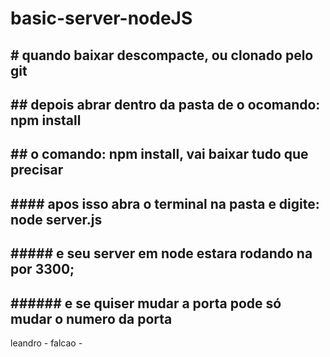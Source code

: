 # basic-server-nodeJS

## # quando baixar descompacte, ou clonado pelo git
## ## depois abrar dentro da pasta de o ocomando: npm install
## ## o comando: npm install, vai baixar tudo que precisar
## #### apos isso abra o terminal na pasta e digite: node server.js
## ##### e seu server em node estara rodando na por 3300;
## ###### e se quiser mudar a porta pode só mudar o numero da porta 

leandro - falcao -